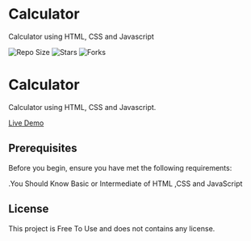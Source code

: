 # Calculator
 Calculator using HTML, CSS and Javascript


![Repo Size](https://img.shields.io/github/repo-size/nishantkr2003/Calculator)
![Stars](https://img.shields.io/github/stars/nishantkr2003/Calculator?style=social)
![Forks](https://img.shields.io/github/forks/nishantkr2003/Calculator?style=social)







#               Calculator


Calculator using HTML, CSS and Javascript.

[Live Demo](https://nishantkr2003.github.io/Calculator/)
## Prerequisites
Before you begin, ensure you have met the following requirements:

  .You Should Know Basic or Intermediate of HTML ,CSS and JavaScript
## License

This project is Free To Use and does not contains any license.


